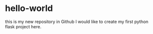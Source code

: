 # hello-world
this is my new repository in Github
I would like to create my first python flask project here.

